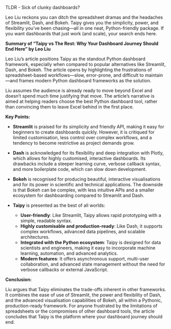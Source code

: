 TLDR - Sick of clunky dashboards?

Leo Liu reckons you can ditch the spreadsheet dramas and the headaches of Streamlit, Dash, and Bokeh. Taipy gives you the simplicity, power, and flexibility you’ve been chasing—all in one neat, Python-friendly package. If you want dashboards that just work (and scale), your search ends here.

**Summary of “Taipy vs The Rest: Why Your Dashboard Journey Should End Here” by Leo Liu**

Leo Liu’s article positions Taipy as the standout Python dashboard framework, especially when compared to popular alternatives like Streamlit, Dash, and Bokeh. The article opens by highlighting the frustrations of spreadsheet-based workflows—slow, error-prone, and difficult to maintain—and frames modern Python dashboard frameworks as the solution.

Liu assumes the audience is already ready to move beyond Excel and doesn’t spend much time justifying that move. The article’s narrative is aimed at helping readers choose the best Python dashboard tool, rather than convincing them to leave Excel behind in the first place.

**Key Points:**

- **Streamlit** is praised for its simplicity and friendly API, making it easy for beginners to create dashboards quickly. However, it is critiqued for limited customisation, less control over complex workflows, and a tendency to become restrictive as project demands grow.

- **Dash** is acknowledged for its flexibility and deep integration with Plotly, which allows for highly customised, interactive dashboards. Its drawbacks include a steeper learning curve, verbose callback syntax, and more boilerplate code, which can slow down development.

- **Bokeh** is recognised for producing beautiful, interactive visualisations and for its power in scientific and technical applications. The downside is that Bokeh can be complex, with less intuitive APIs and a smaller ecosystem for dashboarding compared to Streamlit and Dash.

- **Taipy** is presented as the best of all worlds:
  - **User-friendly**: Like Streamlit, Taipy allows rapid prototyping with a simple, readable syntax.
  - **Highly customisable and production-ready**: Like Dash, it supports complex workflows, advanced data pipelines, and scalable architectures.
  - **Integrated with the Python ecosystem**: Taipy is designed for data scientists and engineers, making it easy to incorporate machine learning, automation, and advanced analytics.
  - **Modern features**: It offers asynchronous support, multi-user collaboration, and advanced state management without the need for verbose callbacks or external JavaScript.

**Conclusion:**  

Liu argues that Taipy eliminates the trade-offs inherent in other frameworks. It combines the ease of use of Streamlit, the power and flexibility of Dash, and the advanced visualisation capabilities of Bokeh, all within a Pythonic, production-ready framework. For anyone frustrated by the limitations of spreadsheets or the compromises of other dashboard tools, the article concludes that Taipy is the platform where your dashboard journey should end.
